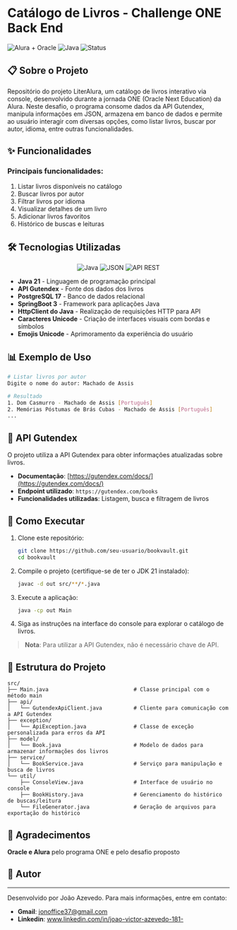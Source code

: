 # Catálogo de Livros - Challenge ONE Back End

![Alura + Oracle](https://img.shields.io/badge/Alura%20%2B%20Oracle-Challenge%20Back%20End%20ONE-blue)
![Java](https://img.shields.io/badge/Java-21-orange)
![Status](https://img.shields.io/badge/Status-Concluído-success)

## 📋 Sobre o Projeto

Repositório do projeto LiterAlura, um catálogo de livros interativo via console, desenvolvido durante a jornada ONE (Oracle Next Education) da Alura.
Neste desafio, o programa consome dados da API Gutendex, manipula informações em JSON, armazena em banco de dados e permite ao usuário interagir com diversas opções, como listar livros, buscar por autor, idioma, entre outras funcionalidades.

## ✨ Funcionalidades

### Principais funcionalidades:

1. Listar livros disponíveis no catálogo
2. Buscar livros por autor
3. Filtrar livros por idioma
4. Visualizar detalhes de um livro
5. Adicionar livros favoritos
6. Histórico de buscas e leituras

## 🛠️ Tecnologias Utilizadas

<div align="center">

![Java](https://img.shields.io/badge/Java-ED8B00?style=for-the-badge&logo=openjdk&logoColor=white)
![JSON](https://img.shields.io/badge/JSON-000000?style=for-the-badge&logo=json&logoColor=white)
![API REST](https://img.shields.io/badge/API%20REST-0078D4?style=for-the-badge&logo=microsoftedge&logoColor=white)

</div>

- **Java 21** - Linguagem de programação principal
- **API Gutendex** - Fonte dos dados dos livros
- **PostgreSQL 17** - Banco de dados relacional
- **SpringBoot 3** - Framework para aplicações Java 
- **HttpClient do Java** - Realização de requisições HTTP para API
- **Caracteres Unicode** - Criação de interfaces visuais com bordas e símbolos
- **Emojis Unicode** - Aprimoramento da experiência do usuário

## 📊 Exemplo de Uso

```bash
# Listar livros por autor
Digite o nome do autor: Machado de Assis

# Resultado
1. Dom Casmurro - Machado de Assis [Português]
2. Memórias Póstumas de Brás Cubas - Machado de Assis [Português]
...
```

## 🔄 API Gutendex

O projeto utiliza a API Gutendex para obter informações atualizadas sobre livros.

- **Documentação**: [https://gutendex.com/docs/](https://gutendex.com/docs/)
- **Endpoint utilizado**: `https://gutendex.com/books`
- **Funcionalidades utilizadas**: Listagem, busca e filtragem de livros

## 🚀 Como Executar

1. Clone este repositório:
   ```bash
   git clone https://github.com/seu-usuario/bookvault.git
   cd bookvault
   ```

2. Compile o projeto (certifique-se de ter o JDK 21 instalado):
   ```bash
   javac -d out src/**/*.java
   ```

3. Execute a aplicação:
   ```bash
   java -cp out Main
   ```

4. Siga as instruções na interface do console para explorar o catálogo de livros.

> **Nota**: Para utilizar a API Gutendex, não é necessário chave de API.

## 📂 Estrutura do Projeto

```
src/
├── Main.java                           # Classe principal com o método main
├── api/
│   └── GutendexApiClient.java          # Cliente para comunicação com a API Gutendex
├── exception/
│   └── ApiException.java               # Classe de exceção personalizada para erros da API
├── model/
│   └── Book.java                       # Modelo de dados para armazenar informações dos livros
├── service/
│   └── BookService.java                # Serviço para manipulação e busca de livros
└── util/
    ├── ConsoleView.java                # Interface de usuário no console
    ├── BookHistory.java                # Gerenciamento do histórico de buscas/leitura
    └── FileGenerator.java              # Geração de arquivos para exportação do histórico
```

## 🙏 Agradecimentos

**Oracle e Alura** pelo programa ONE e pelo desafio proposto

## 👤 Autor
  
---  
Desenvolvido por João Azevedo. Para mais informações, entre em contato:
- **Gmail**: jonoffice37@gmail.com
- **Linkedin**: www.linkedin.com/in/joao-victor-azevedo-181-